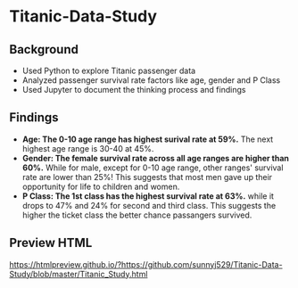 # Titanic-Data-Study

## Background
- Used Python to explore Titanic passenger data
- Analyzed passenger survival rate factors like age, gender and P Class
- Used Jupyter to document the thinking process and findings

## Findings
- **Age: The 0-10 age range has highest surival rate at 59%.** The next highest age range is 30-40 at 45%.
- **Gender: The female survival rate across all age ranges are higher than 60%.** While for male, except for 0-10 age range, other ranges' survival rate are lower than 25%! This suggests that most men gave up their opportunity for life to children and women.
- **P Class: The 1st class has the highest survival rate at 63%.** while it drops to 47% and 24% for second and third class. This suggests the higher the ticket class the better chance passangers survived.

## Preview HTML
https://htmlpreview.github.io/?https://github.com/sunnyj529/Titanic-Data-Study/blob/master/Titanic_Study.html
